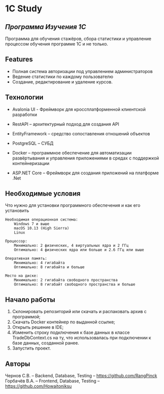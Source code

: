 # 1C Study
## _Программа Изучения 1С_


Программа для обучения стажёров, сбора статистики и управление процессом обучения программе 1С и не только.
## Features

- Полная система авторизации под управлением администраторов
- Ведение статистики по каждому пользователю
- Создание, редактирование и удаление курсов.

## Технологии 
- Avalonia UI - Фреймворк для кроссплатформенной клиентской разработки
- RestAPI – архитектурный подход для создания API
- EntityFramework – средство сопоставления отношений объектов
- PostgreSQL – СУБД
- Docker – программное обеспечение для автоматизации развёртывания и управления приложениями в средах с поддержкой контейнеризации

- ASP.NET Core – Фреймворк для создания приложений на платформе .Net

## Необходимые условия

Что нужно для установки программного обеспечения и как его установить

    Необходимая операционная система:
        Windows 7 и выше
        macOS 10.13 (High Sierra)
        Linux

    Процессор:
        Минимально: 2 физических, 4 виртуальных ядра и 2 ГГц
        Оптимально: 4 физических ядра или больше и 2.6 ГГц или выше

    Оперативная память:
        Минимально: 4 гигабайта
        Оптимально: 8 гигабайта и больше

    Место на диске:
        Минимально: 2 гигабайта свободного пространства
        Оптимально: 8 гигабайт свободного пространства и больше


## Начало работы

   1. Cклонировать репозиторий или скачать и распаковать архив с программой;
   2. Скачать Docker контейнер по выданной ссылке;
   3. Открыть решение в IDE;
   4. Изменить строку подключения к базе данных в классе TradeDbContext.cs на ту, что использовалась при подключении к базе данных, созданной ранее.
   5. Запустить проект.     
  
## Авторы 
 Чернов С.В. – Backend, Database, Testing –  https://github.com/RangPinck
 Горбачёв В.А. – Frontend, Database, Testing – https://github.com/Howaitoniksu